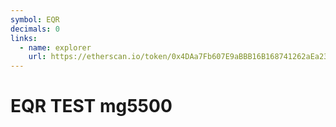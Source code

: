 ```yaml
---
symbol: EQR
decimals: 0
links:
  - name: explorer
    url: https://etherscan.io/token/0x4DAa7Fb607E9aBBB16B168741262aEa23980899e
---
```


# EQR TEST mg5500
